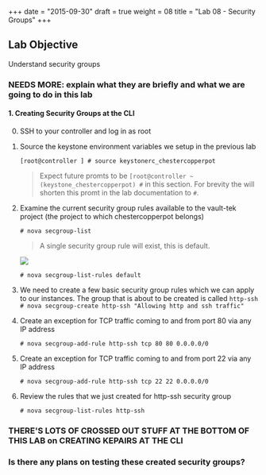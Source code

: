 +++
date = "2015-09-30"
draft = true
weight = 08
title = "Lab 08 - Security Groups"
+++

## Lab Objective

Understand security groups

### **NEEDS MORE: explain what they are briefly and what we are going to do in this lab**

#### 1. Creating Security Groups at the CLI

0. SSH to your controller and log in as root 

0. Source the keystone environment variables we setup in the previous lab

    `[root@controller ] # source keystonerc_chestercopperpot`
    
    > Expect future promts to be `[root@controller ~(keystone_chestercopperpot) #` in this section.  For brevity the will shorten this promt in the lab documentation to `#`.

0. Examine the current security group rules available to the vault-tek project (the project to which chestercopperpot belongs)

    `# nova secgroup-list`
	  
    > A single security group rule will exist, this is default. 

	  ![](https://i.imgur.com/nBm5eu2.png)

	  `# nova secgroup-list-rules default`

0. We need to create a few basic security group rules which we can apply to our instances. The group that is about to be created is called `http-ssh`
    `# nova secgroup-create http-ssh "Allowing http and ssh traffic"`

0. Create an exception for TCP traffic coming to and from port 80 via any IP address
    
    `# nova secgroup-add-rule http-ssh tcp 80 80 0.0.0.0/0`

0. Create an exception for TCP traffic coming to and from port 22 via any IP address

    `# nova secgroup-add-rule http-ssh tcp 22 22 0.0.0.0/0`

0. Review the rules that we just created for http-ssh security group

    `# nova secgroup-list-rules http-ssh`

### **THERE'S LOTS OF CROSSED OUT STUFF AT THE BOTTOM OF THIS LAB on CREATING KEPAIRS AT THE CLI**

### Is there any plans on testing these created security groups?
